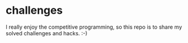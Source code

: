 # challenges
I really enjoy the competitive programming, so this repo is to share my solved challenges and hacks. :-)
